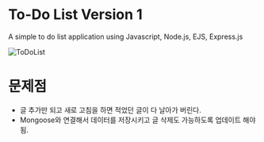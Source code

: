 # To-Do List Version 1
A simple to do list application using Javascript, Node.js, EJS, Express.js

![ToDoList](https://user-images.githubusercontent.com/73506253/116331909-b170d300-a80b-11eb-867a-eaa3f01708bc.png)

# 문제점
* 글 추가만 되고 새로 고침을 하면 적었던 글이 다 날아가 버린다.
* Mongoose와 연결해서 데이터를 저장시키고 글 삭제도 가능하도록 업데이트 해야됨.
